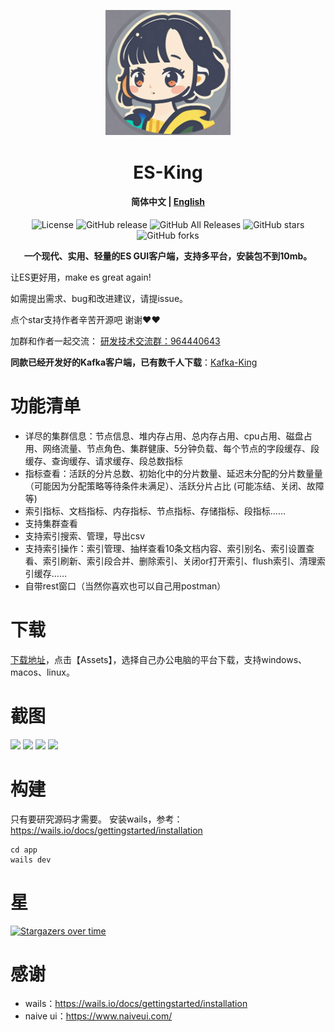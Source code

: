 <p align="center">
  <img src="app/build/appicon.png" alt="图片标题" width="200">
</p>
<h1 align="center">ES-King </h1>
<h4 align="center"><strong>简体中文</strong> | <a href="https://github.com/Bronya0/ES-King/blob/wails/readme-en.md">English</a></h4>

<div align="center">

![License](https://img.shields.io/github/license/Bronya0/ES-King)
![GitHub release](https://img.shields.io/github/release/Bronya0/ES-King)
![GitHub All Releases](https://img.shields.io/github/downloads/Bronya0/ES-King/total)
![GitHub stars](https://img.shields.io/github/stars/Bronya0/ES-King)
![GitHub forks](https://img.shields.io/github/forks/Bronya0/ES-King)

<strong>一个现代、实用、轻量的ES GUI客户端，支持多平台，安装包不到10mb。</strong>


</div>

让ES更好用，make es great again!


如需提出需求、bug和改进建议，请提issue。

点个star支持作者辛苦开源吧 谢谢❤❤

加群和作者一起交流： <a target="_blank" href="https://qm.qq.com/cgi-bin/qm/qr?k=pDqlVFyLMYEEw8DPJlRSBN27lF8qHV2v&jump_from=webapi&authKey=Wle/K0ARM1YQWlpn6vvfiZuMedy2tT9BI73mUvXVvCuktvi0fNfmNR19Jhyrf2Nz">研发技术交流群：964440643</a>

**同款已经开发好的Kafka客户端，已有数千人下载**：[Kafka-King](https://github.com/Bronya0/Kafka-King)

# 功能清单
- 详尽的集群信息：节点信息、堆内存占用、总内存占用、cpu占用、磁盘占用、网络流量、节点角色、集群健康、5分钟负载、每个节点的字段缓存、段缓存、查询缓存、请求缓存、段总数指标
- 指标查看：活跃的分片总数、初始化中的分片数量、延迟未分配的分片数量量（可能因为分配策略等待条件未满足）、活跃分片占比 (可能冻结、关闭、故障等)
- 索引指标、文档指标、内存指标、节点指标、存储指标、段指标……
- 支持集群查看
- 支持索引搜索、管理，导出csv
- 支持索引操作：索引管理、抽样查看10条文档内容、索引别名、索引设置查看、索引刷新、索引段合并、删除索引、关闭or打开索引、flush索引、清理索引缓存……
- 自带rest窗口（当然你喜欢也可以自己用postman）

# 下载
[下载地址](https://github.com/Bronya0/ES-King/releases)，点击【Assets】，选择自己办公电脑的平台下载，支持windows、macos、linux。


# 截图
![](docs/snap/1.png)
![](docs/snap/3.png)
![](docs/snap/4.png)
![](docs/snap/5.png)




# 构建
只有要研究源码才需要。
安装wails，参考：https://wails.io/docs/gettingstarted/installation
```
cd app 
wails dev
```

# 星
[![Stargazers over time](https://starchart.cc/Bronya0/ES-King.svg)](https://starchart.cc/Bronya0/ES-King)


# 感谢
- wails：https://wails.io/docs/gettingstarted/installation
- naive ui：https://www.naiveui.com/
